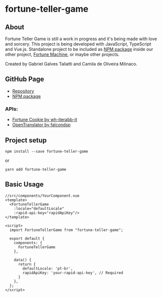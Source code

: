 # fortune-teller-game

## About
Fortune Teller Game is still a work in progress and it's being made with love and sorcery.
This project is being developed with JavaScript, TypeScript and Vue.js.
Standalone project to be included as [NPM package](https://www.npmjs.com/package/fortune-teller-game) inside our other project, [Fortune Machine](https://github.com/Galvesmash/fortune-machine?tab=readme-ov-file#fortune-machine), or maybe other projects.

Created by Gabriel Galves Taliatti and Camila de Oliveira Mônaco.

## GitHub Page
- [Repository](https://galvesmash.github.io/Fortune-Teller-Game/)
- [NPM package](https://www.npmjs.com/package/fortune-teller-game)

### APIs:
- [Fortune Cookie by wh-iterabb-it](https://rapidapi.com/wh-iterabb-it-wh-iterabb-it-default/api/fortune-cookie4/)
- [OpenTranslator by falcondsp](https://rapidapi.com/falcondsp/api/opentranslator)

## Project setup
```
npm install --save fortune-teller-game
```
or
```
yarn add fortune-teller-game
```

## Basic Usage
```
//src/components/YourComponent.vue
<template>
  <FortuneTellerGame
    :locale="defaultLocale"
    :rapid-api-key="rapidApiKey"/>
</template>

<script>
  import FortuneTellerGame from "fortune-teller-game";

  export default {
    components: {
      FortuneTellerGame
    },

    data() {
      return {
        defaultLocale: 'pt-br',
        rapidApiKey: 'your-rapid-api-key', // Required
      }
    },
  };
</script>
```
